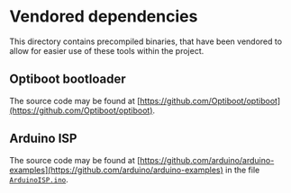 # Vendored dependencies

This directory contains precompiled binaries, that have been vendored to allow for easier use of these tools within the project.

## Optiboot bootloader

The source code may be found at [https://github.com/Optiboot/optiboot](https://github.com/Optiboot/optiboot).

## Arduino ISP

The source code may be found at [https://github.com/arduino/arduino-examples](https://github.com/arduino/arduino-examples) in the file [`ArduinoISP.ino`](https://github.com/arduino/arduino-examples/blob/main/examples/11.ArduinoISP/ArduinoISP/ArduinoISP.ino). 

